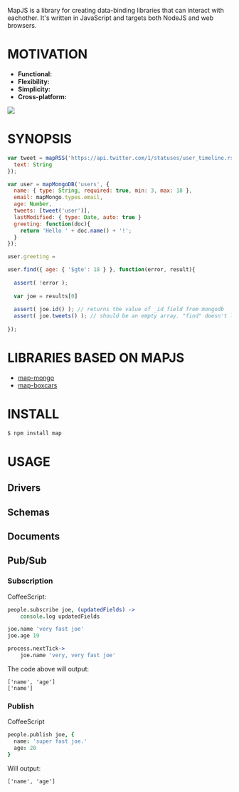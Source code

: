 MapJS is a library for creating data-binding libraries that can interact with eachother. It's written in JavaScript and targets both 
NodeJS and web browsers.

# MOTIVATION

  * **Functional:**
  * **Flexibility:**
  * **Simplicity:**
  * **Cross-platform:**


![](https://dl.dropbox.com/s/ja4busjvo3kvwhr/53339576807016984_goM4BxQr_f.jpg)

# SYNOPSIS

```js
var tweet = mapRSS('https://api.twitter.com/1/statuses/user_timeline.rss?screen_name={{ user.name }}', {
  text: String
});

var user = mapMongoDB('users', {
  name: { type: String, required: true, min: 3, max: 18 },
  email: mapMongo.types.email,
  age: Number,
  tweets: [tweet('user')],
  lastModified: { type: Date, auto: true }
  greeting: function(doc){
    return 'Hello ' + doc.name() + '!';
  }
});

user.greeting = 

user.find({ age: { '$gte': 18 } }, function(error, result){
  
  assert( !error );
  
  var joe = results[0]
  
  assert( joe.id() ); // returns the value of _id field from mongodb
  assert( joe.tweets() ); // should be an empty array. "find" doesn't load subdocs.
  
});
```

# LIBRARIES BASED ON MAPJS

* [map-mongo](http://github.com/azer/map-mongo)
* [map-boxcars](http://github.com/azer/map-boxcars)

# INSTALL

```bash
$ npm install map
```

# USAGE

## Drivers

## Schemas

## Documents

## Pub/Sub

### Subscription

CoffeeScript:

```coffee
people.subscribe joe, (updatedFields) ->
    console.log updatedFields

joe.name 'very fast joe'
joe.age 19

process.nextTick->
    joe.name 'very, very fast joe'
```

The code above will output:
```
['name', 'age']
['name']
```

### Publish

CoffeeScript

```coffee
people.publish joe, {
  name: 'super fast joe.'
  age: 20
}
```

Will output:

```
['name', 'age']
```
